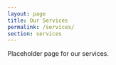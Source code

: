 ```yaml
---
layout: page
title: Our Services
permalink: /services/
section: services
---
```


Placeholder page for our services.

